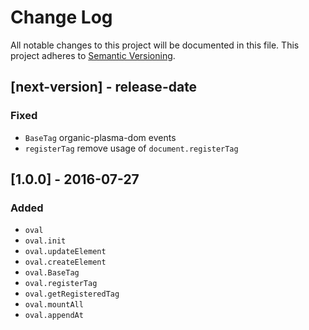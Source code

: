 # Change Log
All notable changes to this project will be documented in this file.
This project adheres to [Semantic Versioning](http://semver.org/).

## [next-version] - release-date

### Fixed

- `BaseTag` organic-plasma-dom events
- `registerTag` remove usage of `document.registerTag`


## [1.0.0] - 2016-07-27

### Added

- `oval`
- `oval.init`
- `oval.updateElement`
- `oval.createElement`
- `oval.BaseTag`
- `oval.registerTag`
- `oval.getRegisteredTag`
- `oval.mountAll`
- `oval.appendAt`

